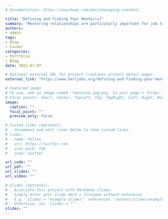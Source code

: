 ```yaml
---
# Documentation: https://wowchemy.com/docs/managing-content/

title: "Defining and Finding Your Mentor(s)"
summary: "Mentoring relationships are particularly important for job transitions. While it’s true that advisors may also provide some of these functions, according to Dr. Beronda Montgomery, the key difference between an advisor and a mentor is the specificity of the advice for you."
authors: 
- admin
tags: 
- Blog
- Career
categories: 
- Portfolio
- Blog
date: 2021-07-07

# Optional external URL for project (replaces project detail page).
external_link: "https://www.hercjobs.org/defining-and-finding-your-mentors/"

# Featured image
# To use, add an image named `featured.jpg/png` to your page's folder.
# Focal points: Smart, Center, TopLeft, Top, TopRight, Left, Right, BottomLeft, Bottom, BottomRight.
image:
  caption: ""
  focal_point: ""
  preview_only: false

# Custom links (optional).
#   Uncomment and edit lines below to show custom links.
# links:
# - name: Follow
#   url: https://twitter.com
#   icon_pack: fab
#   icon: twitter

url_code: ""
url_pdf: ""
url_slides: ""
url_video: ""

# Slides (optional).
#   Associate this project with Markdown slides.
#   Simply enter your slide deck's filename without extension.
#   E.g. `slides = "example-slides"` references `content/slides/example-slides.md`.
#   Otherwise, set `slides = ""`.
slides: ""
---
```

